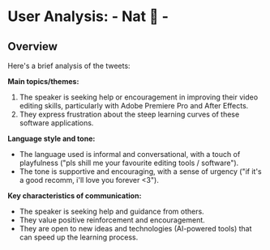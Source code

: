 # User Analysis: - Nat 📜 -

## Overview

Here's a brief analysis of the tweets:

**Main topics/themes:**

1. The speaker is seeking help or encouragement in improving their video editing skills, particularly with Adobe Premiere Pro and After Effects.
2. They express frustration about the steep learning curves of these software applications.

**Language style and tone:**

* The language used is informal and conversational, with a touch of playfulness ("pls shill me your favourite editing tools / software").
* The tone is supportive and encouraging, with a sense of urgency ("if it's a good recomm, i'll love you forever &lt;3").

**Key characteristics of communication:**

* The speaker is seeking help and guidance from others.
* They value positive reinforcement and encouragement.
* They are open to new ideas and technologies (AI-powered tools) that can speed up the learning process.